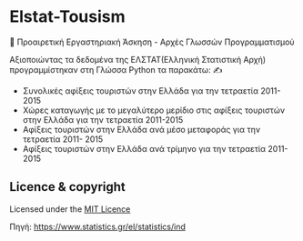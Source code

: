 # Elstat-Tousism
:pushpin: Προαιρετική Εργαστηριακή Άσκηση - Αρχές Γλωσσών Προγραμματισμού

Αξιοποιώντας τα δεδομένα της ΕΛΣΤΑΤ(Ελληνική Στατιστική Αρχή) προγραμμίστηκαν στη Γλώσσα Python τα παρακάτω: :writing_hand:

- Συνολικές αφίξεις τουριστών στην Ελλάδα για την τετραετία 2011-2015
- Χώρες καταγωγής με το μεγαλύτερο μερίδιο στις αφίξεις τουριστών στην
Ελλάδα για την τετραετία 2011-2015
- Aφίξεις τουριστών στην Ελλάδα ανά μέσο μεταφοράς για την τετραετία 2011-
2015
- Αφίξεις τουριστών στην Ελλάδα ανά τρίμηνο για την τετραετία 2011-2015

## Licence & copyright 
Licensed under the [MIT Licence](LICENCE)

Πηγή: https://www.statistics.gr/el/statistics/ind 

